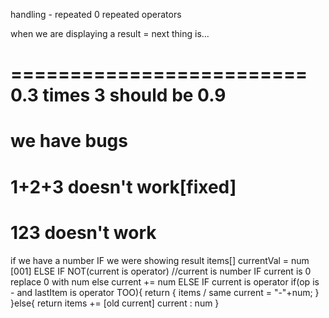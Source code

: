 handling -
repeated 0
repeated operators

when we are displaying a result = next thing is...

=========================
0.3 times 3 should be 0.9
=========================
we have bugs
=========================
1+2+3 doesn't work[fixed]
=========================
123 doesn't work
=========================

if we have a number
IF we were showing result
items[]
currentVal = num
[001]
ELSE IF NOT(current is operator)
//current is number
IF current is 0
replace 0 with num
else
current += num
ELSE IF current is operator
if(op is - and lastItem is operator TOO){
return {
items / same
current = "-"+num;
}
}else{
return
items += [old current]
current : num
}
